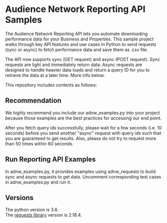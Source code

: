 # Audience Network Reporting API Samples
The Audience Network Reporting API lets you automate downloading performance data for
your Business and Properties. This sample project walks through key API features and use cases
in Python to send requests (sync or async) to fetch performance data and save them as .csv file.

The API now supports sync (GET request) and async (POST request). Sync requests are
light and immediately return data. Async requests are designed to handle heavier data
loads and return a query ID for you to retrieve the data at a later time. More info below.

This repository includes contents as follows:

## Recommendation

We highly recommend you include our adnw_examples.py into your project because those examples are the best practices for
accessing our end point.

After you fetch query ids successfully, please wait for a few seconds (i.e. 10 seconds) before you send another "async" request with
query ids such that you are guaranteed to get results. Also, please do not try to request more than 50 times within 60 seconds.

## Run Reporting API Examples

In adnw_examples.py, it provides examples using adnw_requests to build sync and async requests
to get data. Uncomment corresponding test cases in adnw_examples.py and run it.

## Versions

The python version is 3.6.<br>
The [requests library](https://github.com/requests/requests) version is 2.18.4.